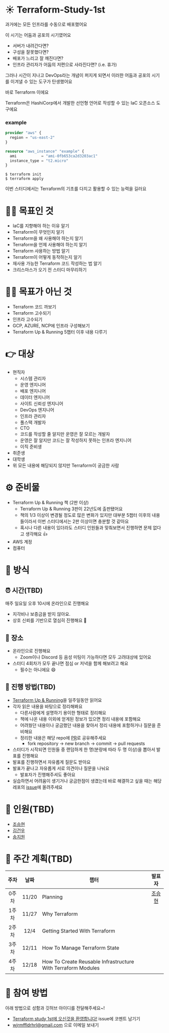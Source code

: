 # :sunny: Terraform-Study-1st

과거에는 모든 인프라를 수동으로 배포했어요  

이 시기는 어둠과 공포의 시기였어요
- 서버가 내려간다면?
- 구성을 잘못했다면?
- 배포가 느리고 잘 깨진다면?
- 인프라 관리자가 어둠의 저편으로 사라진다면? (i.e. 휴가)

그러나 시간이 지나고 DevOps라는 개념이 퍼지게 되면서 이러한 어둠과 공포의 시기를 이겨낼 수 있는 도구가 탄생했어요  

바로 Terraform 이에요  

Terraform은 HashiCorp에서 개발한 선언형 언어로 작성할 수 있는 IaC 오픈소스 도구에요  

### example
```terraform
provider "aws" {
  region = "us-east-2"
}

resource "aws_instance" "example" {
  ami           = "ami-0fb653ca2d3203ac1"
  instance_type = "t2.micro"
}
```
```shell
$ terraform init
$ terraform apply
```

이번 스터디에서는 Terraform의 기초를 다지고 활용할 수 있는 능력을 길러요

# :ok_man: 목표인 것
- IaC를 지향해야 하는 이유 알기
- Terraform이 무엇인지 알기
- Terraform을 왜 사용해야 하는지 알기
- Terraform을 언제 사용해야 하는지 알기
- Terraform 사용하는 방법 알기
- Terraform이 어떻게 동작하는지 알기
- 재사용 가능한 Terraform 코드 작성하는 법 알기
- 크리스마스가 오기 전 스터디 마무리하기

# :no_good_man: 목표가 아닌 것
- Terraform 코드 까보기
- Terraform 고수되기  
- 인프라 고수되기
- GCP, AZURE, NCP에 인프라 구성해보기
- Terraform Up & Running 5챕터 이후 내용 다루기

# :point_right: 대상
- 현직자
  - 시스템 관리자
  - 운영 엔지니어
  - 배포 엔지니어
  - 데이터 엔지니어
  - 사이트 신뢰성 엔지니어
  - DevOps 엔지니어
  - 인프라 관리자
  - 풀스택 개발자
  - CTO
  - 코드를 작성할 줄 알지만 운영은 잘 모르는 개발자
  - 운영은 잘 알지만 코드는 잘 작성하지 못하는 인프라 엔지니어
  - 이직 준비생
- 취준생
- 대학생
- 위 모든 내용에 해당되지 않지만 Terraform이 궁금한 사람

# :gear: 준비물
- Terraform Up & Running 책 (2판 이상)
  - Terraform Up & Running 3판이 22년도에 출판됐어요
  - 책의 1/3 이상이 변경될 정도로 많은 변화가 있지만 대부분 5챕터 이후의 내용들이라서 이번 스터디에서는 2판 이상이면 충분할 것 같아요
  - 혹시나 다른 내용이 있더라도 스터디 인원들과 맞춰보면서 진행하면 문제 없다고 생각해요 👍
- AWS 계정
- 컴퓨터

# :key: 방식
## :alarm_clock: 시간(TBD)
매주 일요일 오후 10시에 온라인으로 진행해요
- 지각비나 보증금을 받지 않아요.
- 상호 신뢰를 기반으로 열심히 진행해요 :muscle:  


## :tokyo_tower: 장소
- 온라인으로 진행해요
  - Zoom이나 Discord 등 음성 미팅이 가능하다면 모두 고려대상에 있어요
- 스터디 4회차가 모두 끝나면 점심 or 저녁을 함께 해보려고 해요
  - 필수는 아니에요 😄

## :eyes: 진행 방법(TBD)
- [Terraform Up & Running](https://www.oreilly.com/library/view/terraform-up-and/9781098116736/?_gl=1*1eaphy7*_ga*NjI5MDc0ODg3LjE2Njg4NDIxMTI.*_ga_092EL089CH*MTY2ODg0MjExMS4xLjEuMTY2ODg0MjE0My4yOC4wLjA.)을 일주일동안 읽어요
- 각자 읽은 내용을 바탕으로 정리해봐요
  - 다른사람에게 설명하기 용이한 형태로 정리해요
  - 책에 나온 내용 이외에 얻게된 정보가 있으면 정리 내용에 포함해요
  - 어려웠던 내용이나 궁금했던 내용을 찾아서 정리 내용에 포함하거나 질문을 준비해요
  - 정리한 내용은 해당 repo에 [PR](https://github.com/wjrmffldrhrl/Terraform-Study-1st/pulls)로 공유해주세요
    - fork repository -> new branch -> commit -> pull requests
- 스터디가 시작되면 인원들 중 랜덤하게 한 명(분량에 따라 두 명 이상)을 뽑아서 발표를 진행해요
- 발표를 진행하면서 자유롭게 질문도 받아요
- 발표가 끝나고 자유롭게 서로 의견이나 질문을 나눠요
  - 발표자가 진행해주셔도 좋아요
- 실습하면서 어려움이 생기거나 궁금한점이 생겼는데 바로 해결하고 싶을 때는 해당 레포의 [issue](https://github.com/wjrmffldrhrl/Terraform-Study-1st/issues)에 올려주세요  


# :1234: 인원(TBD)
- [조승현](https://github.com/wjrmffldrhrl)
- [김건우](https://github.com/kgw7401)
- [송지원](https://github.com/JionisGenius)

# :calendar: 주간 계획(TBD)
|주차|날짜|챕터|발표자|
|:---:|:---:|---|:---:|
|0주차|11/20|Planning|[조승현](https://github.com/wjrmffldrhrl)|
|1주차|11/27|Why Terraform||
|2주차|12/4|Getting Started With Terraform||
|3주차|12/11|How To Manage Terraform State||
|4주차|12/18|How To Create Reusable Infrastructure With Terraform Modules||  

# :door: 참여 방법
아래 방법으로 성함과 깃허브 아이디를 전달해주세요~!
- [Terraform study 1st에 오신것을 환영합니다!](https://github.com/wjrmffldrhrl/Terraform-Study-1st/issues/1) issue에 코멘트 남기기
- wjrmffldrhrl@gmail.com 으로 이메일 보내기
